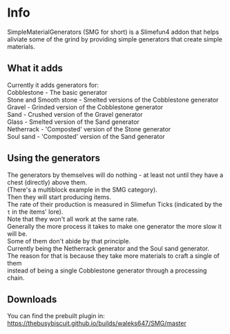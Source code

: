 # Info
SimpleMaterialGenerators (SMG for short) is a Slimefun4 addon that helps aliviate some of the grind by providing simple generators that create simple materials.

## What it adds
Currently it adds generators for:<br>
Cobblestone - The basic generator<br>
Stone and Smooth stone - Smelted versions of the Cobblestone generator<br>
Gravel - Grinded version of the Cobblestone generator<br>
Sand - Crushed version of the Gravel generator<br>
Glass - Smelted version of the Sand generator<br>
Netherrack - 'Composted' version of the Stone generator<br>
Soul sand - 'Composted' version of the Sand generator<br>

## Using the generators
The generators by themselves will do nothing - at least not until they have a chest (directly) above them.<br>
(There's a multiblock example in the SMG category).<br>
Then they will start producing items.<br>
The rate of their production is measured in Slimefun Ticks (indicated by the `t` in the items' lore).<br>
Note that they won't all work at the same rate.<br>
Generally the more process it takes to make one generator the more slow it will be.<br>
Some of them don't abide by that principle.<br>
Currently being the Netherrack generator and the Soul sand generator.<br>
The reason for that is because they take more materials to craft a single of them<br>
instead of being a single Cobblestone generator through a processing chain.<br>

## Downloads
You can find the prebuilt plugin in:<br>
https://thebusybiscuit.github.io/builds/waleks647/SMG/master
